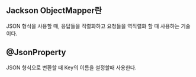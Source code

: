 ## Jackson ObjectMapper란

JSON 형식을 사용할 때, 응답들을 직렬화하고 요청들을 역직렬화 할 때 사용하는 기술이다.

## @JsonProperty

JSON 형식으로 변환할 때 Key의 이름을 설정할때 사용한다.